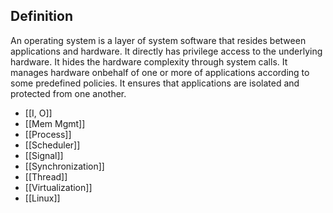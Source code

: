## Definition
           
An operating system is a layer of system software that resides between applications and hardware. It directly has privilege access to the underlying hardware. It hides the hardware complexity through system calls. It manages hardware onbehalf of one or more of applications according to some predefined policies. It ensures that applications are isolated and protected from one another.

- [[I, O]]
- [[Mem Mgmt]]
- [[Process]]
- [[Scheduler]]
- [[Signal]]
- [[Synchronization]]
- [[Thread]]
- [[Virtualization]]
- [[Linux]]